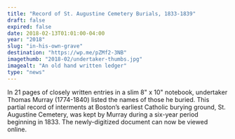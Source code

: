 ```yaml
---
title: "Record of St. Augustine Cemetery Burials, 1833-1839"
draft: false
expired: false
date: 2018-02-13T01:01:00-04:00
year: "2018"
slug: "in-his-own-grave"
destination: "https://wp.me/pZMf2-3NB"
imagethumb: "2018-02/undertaker-thumbs.jpg"
imagealt: "An old hand written ledger"
type: "news"
---
```


In 21 pages of closely written entries in a slim 8" x 10" notebook, undertaker Thomas Murray (1774-1840) listed the names of those he buried. This partial record of interments at Boston’s earliest Catholic burying ground, St. Augustine Cemetery, was kept by Murray during a six-year period beginning in 1833. The newly-digitized document can now be viewed online.
